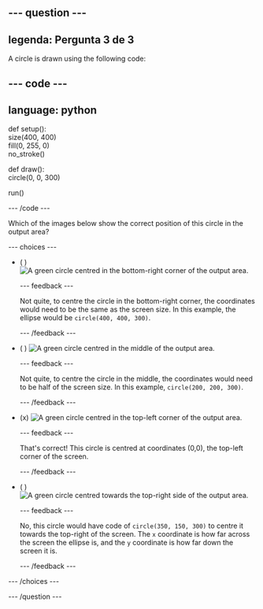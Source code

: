 
--- question ---
---
legenda: Pergunta 3 de 3
---

A circle is drawn using the following code:

--- code ---
---
language: python
---

def setup():   
size(400, 400)   
fill(0, 255, 0)   
no_stroke()

def draw():   
circle(0, 0, 300)

run()

--- /code ---

Which of the images below show the correct position of this circle in the output area?

--- choices ---

- ( ) ![A green circle centred in the bottom-right corner of the output area.](images/bottom-right.png)

  --- feedback ---

  Not quite, to centre the circle in the bottom-right corner, the coordinates would need to be the same as the screen size. In this example, the ellipse would be `circle(400, 400, 300)`.

  --- /feedback ---

- ( ) ![A green circle centred in the middle of the output area.](images/centre.png)

  --- feedback ---

  Not quite, to centre the circle in the middle, the coordinates would need to be half of the screen size. In this example, `circle(200, 200, 300)`.

  --- /feedback ---

- (x) ![A green circle centred in the top-left corner of the output area.](images/top-left.png)

  --- feedback ---

  That's correct! This circle is centred at coordinates (0,0), the top-left corner of the screen.

  --- /feedback ---

- ( ) ![A green circle centred towards the top-right side of the output area.](images/random-side.png)

  --- feedback ---

  No, this circle would have code of `circle(350, 150, 300)` to centre it towards the top-right of the screen. The `x` coordinate is how far across the screen the ellipse is, and the `y` coordinate is how far down the screen it is.

  --- /feedback ---

--- /choices ---

--- /question ---
